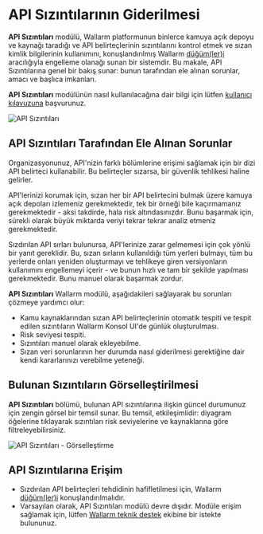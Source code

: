 # API Sızıntılarının Giderilmesi

**API Sızıntıları** modülü, Wallarm platformunun binlerce kamuya açık depoyu ve kaynağı taradığı ve API belirteçlerinin sızıntılarını kontrol etmek ve sızan kimlik bilgilerinin kullanımını, konuşlandırılmış Wallarm [düğüm(ler)i](../installation/supported-deployment-options.md) aracılığıyla engelleme olanağı sunan bir sistemdir. Bu makale, API Sızıntılarına genel bir bakış sunar: bunun tarafından ele alınan sorunlar, amacı ve başlıca imkanları.

**API Sızıntıları** modülünün nasıl kullanılacağına dair bilgi için lütfen [kullanıcı kılavuzuna](../user-guides/api-leaks.md) başvurunuz.

![API Sızıntıları](../images/api-attack-surface/api-leaks.png)

## API Sızıntıları Tarafından Ele Alınan Sorunlar

Organizasyonunuz, API'nizin farklı bölümlerine erişimi sağlamak için bir dizi API belirteci kullanabilir. Bu belirteçler sızarsa, bir güvenlik tehlikesi haline gelirler.

API'lerinizi korumak için, sızan her bir API belirtecini bulmak üzere kamuya açık depoları izlemeniz gerekmektedir, tek bir örneği bile kaçırmamanız gerekmektedir - aksi takdirde, hala risk altındasınızdır. Bunu başarmak için, sürekli olarak büyük miktarda veriyi tekrar tekrar analiz etmeniz gerekmektedir.

Sızdırılan API sırları bulunursa, API'lerinize zarar gelmemesi için çok yönlü bir yanıt gereklidir. Bu, sızan sırların kullanıldığı tüm yerleri bulmayı, tüm bu yerlerde onları yeniden oluşturmayı ve tehlikeye giren versiyonların kullanımını engellemeyi içerir - ve bunun hızlı ve tam bir şekilde yapılması gerekmektedir. Bunu manuel olarak başarmak zordur.

**API Sızıntıları** Wallarm modülü, aşağıdakileri sağlayarak bu sorunları çözmeye yardımcı olur:

* Kamu kaynaklarından sızan API belirteçlerinin otomatik tespiti ve tespit edilen sızıntıların Wallarm Konsol UI'de günlük oluşturulması.
* Risk seviyesi tespiti.
* Sızıntıları manuel olarak ekleyebilme.
* Sızan veri sorunlarının her durumda nasıl giderilmesi gerektiğine dair kendi kararlarınızı verebilme yeteneği.

## Bulunan Sızıntıların Görselleştirilmesi

**API Sızıntıları** bölümü, bulunan API sızıntılarına ilişkin güncel durumunuz için zengin görsel bir temsil sunar. Bu temsil, etkileşimlidir: diyagram öğelerine tıklayarak sızıntıları risk seviyelerine ve kaynaklarına göre filtreleyebilirsiniz.

![API Sızıntıları - Görselleştirme](../images/api-attack-surface/api-leaks-visual.png)

## API Sızıntılarına Erişim

* Sızdırılan API belirteçleri tehdidinin hafifletilmesi için, Wallarm [düğüm(ler)i](../user-guides/nodes/nodes.md) konuşlandırılmalıdır.
* Varsayılan olarak, API Sızıntıları modülü devre dışıdır. Modüle erişim sağlamak için, lütfen [Wallarm teknik destek](mailto:support@wallarm.com) ekibine bir istekte bulununuz.